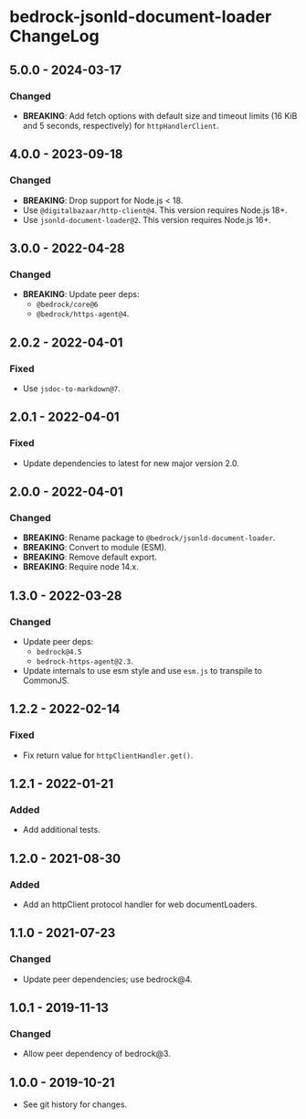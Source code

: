 # bedrock-jsonld-document-loader ChangeLog

## 5.0.0 - 2024-03-17

### Changed
- **BREAKING**: Add fetch options with default size and timeout limits
  (16 KiB and 5 seconds, respectively) for `httpHandlerClient`.

## 4.0.0 - 2023-09-18

### Changed
- **BREAKING**: Drop support for Node.js < 18.
- Use `@digitalbazaar/http-client@4`. This version requires Node.js 18+.
- Use `jsonld-document-loader@2`. This version requires Node.js 16+.

## 3.0.0 - 2022-04-28

### Changed
- **BREAKING**: Update peer deps:
  - `@bedrock/core@6`
  - `@bedrock/https-agent@4`.

## 2.0.2 - 2022-04-01

### Fixed
- Use `jsdoc-to-markdown@7`.

## 2.0.1 - 2022-04-01

### Fixed
- Update dependencies to latest for new major version 2.0.

## 2.0.0 - 2022-04-01

### Changed
- **BREAKING**: Rename package to `@bedrock/jsonld-document-loader`.
- **BREAKING**: Convert to module (ESM).
- **BREAKING**: Remove default export.
- **BREAKING**: Require node 14.x.

## 1.3.0 - 2022-03-28

### Changed
- Update peer deps:
  - `bedrock@4.5`
  - `bedrock-https-agent@2.3`.
- Update internals to use esm style and use `esm.js` to
  transpile to CommonJS.

## 1.2.2 - 2022-02-14

### Fixed
- Fix return value for `httpClientHandler.get()`.

## 1.2.1 - 2022-01-21

### Added
- Add additional tests.

## 1.2.0 - 2021-08-30

### Added
- Add an httpClient protocol handler for web documentLoaders.

## 1.1.0 - 2021-07-23

### Changed
- Update peer dependencies; use bedrock@4.

## 1.0.1 - 2019-11-13

### Changed
- Allow peer dependency of bedrock@3.

## 1.0.0 - 2019-10-21

- See git history for changes.
